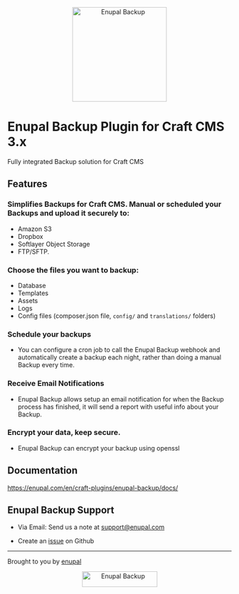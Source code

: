 <p align="center">
	<a href="https://enupal.com/en/craft-plugins/enupal-backup/docs/" target="_blank">
	<img width="212" height="212" src="https://enupal.com/assets/docs/backup-icon.svg" alt="Enupal Backup"></a>
</p>

# Enupal Backup Plugin for Craft CMS 3.x

Fully integrated Backup solution for Craft CMS

## Features

### Simplifies Backups for Craft CMS. Manual or scheduled your Backups and upload it securely to:

* Amazon S3
* Dropbox
* Softlayer Object Storage
* FTP/SFTP.

### Choose the files you want to backup:

* Database
* Templates
* Assets
* Logs
* Config files (composer.json file, `config/` and `translations/` folders)

### Schedule your backups

* You can configure a cron job to call the Enupal Backup webhook and automatically create a backup each night, rather than doing a manual Backup every time.

### Receive Email Notifications

* Enupal Backup allows setup an email notification for when the Backup process has finished, it will send a report with useful info about your Backup.

### Encrypt your data, keep secure.

* Enupal Backup can encrypt your backup using openssl

## Documentation

https://enupal.com/en/craft-plugins/enupal-backup/docs/

## Enupal Backup Support

* Via Email: Send us a note at support@enupal.com

* Create an [issue](https://github.com/enupal/backup/issues) on Github

------------------------------------------------------------

Brought to you by [enupal](https://enupal.com/en)

<p align="center">
	<a href="https://enupal.com/en" target="_blank">
	<img width="169" height="35" src="https://enupal.com/assets/docs/enupal-logo.png" alt="Enupal Backup"></a>
</p>




